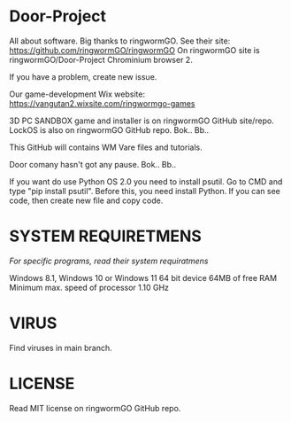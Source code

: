 # Door-Project
All about software.
Big thanks to ringwormGO.
See their site: https://github.com/ringwormGO/ringwormGO
On ringwormGO site is ringwormGO/Door-Project Chrominium browser 2.

If you have a problem, create new issue.

Our game-development Wix website: https://vangutan2.wixsite.com/ringwormgo-games

3D PC SANDBOX game and installer is on ringwormGO GitHub site/repo.
LockOS is also on ringwormGO GitHub repo.
Bok.. Bb..

This GitHub will contains WM Vare files and tutorials.

Door comany hasn't got any pause.
Bok.. Bb..

If you want do use Python OS 2.0 you need to install psutil. Go to CMD and type "pip install psutil". Before this, you need install Python.
If you can see code, then create new file and copy code.


# SYSTEM REQUIRETMENS
*For specific programs, read their system requiratmens*

Windows 8.1, Windows 10 or Windows 11 64 bit device
64MB of free RAM
Minimum max. speed of processor 1.10 GHz


# VIRUS
Find viruses in main branch.

# LICENSE
Read MIT license on ringwormGO GitHub repo.
